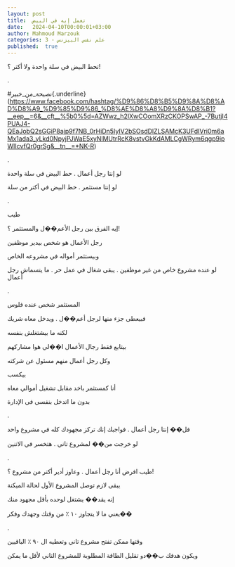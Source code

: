 ```yaml
---
layout: post
title:  تعمل إيه في البيض
date:   2024-04-10T00:00:01+03:00
author: Mahmoud Marzouk
categories: 3 - علم نفس البيزنس
published:  true
---
```

تحط البيض في سلة واحدة ولا أكتر ؟!

.

\#نصيحة_من_خبير{.underline}(https://www.facebook.com/hashtag/%D9%86%D8%B5%D9%8A%D8%AD%D8%A9_%D9%85%D9%86_%D8%AE%D8%A8%D9%8A%D8%B1?__eep__=6&__cft__%5b0%5d=AZWwz_h2IXwCOomXRzCKOPSwAP_-7ButjI4PUAJ4-QEaJobQ2sGGiP8ajp9f7NB_0rHiDn5IyIV2bSOsdDlZLSAMcK3UFdIVri0m6aMx1ada3_yLkd0NpyjPJWaE5xyNlMUtrRcK8vstvGkKdAMLCgWRym6qgp9ipWlIcvfQr0grSg&__tn__=*NK-R)

.

لو إنتا رجل أعمال . حط البيض في سلة واحدة

لو إنتا مستثمر . حط البيض في أكتر من سلة

.

طيب

إيه الفرق بين رجل الأعم��ل والمستثمر ؟!

رجل الأعمال هو شخص بيدير موظفين

وبيستثمر أمواله في مشروعه الخاص

لو عنده مشروع خاص من غير موظفين . يبقى شغال في عمل حر . ما يتسماش رجل
أعمال

.

المستثمر شخص عنده فلوس

فبيعطي جزء منها لرجل أعم��ل . ويدخل معاه شريك

لكنه ما بيشتغلش بنفسه

بيتابع فقط رجال الأعمال ا��لي هوا مشاركهم

وكل رجل أعمال منهم مسئول عن شركته

بيكسب

أنا كمستثمر باخد مقابل تشغيل أموالي معاه

بدون ما اتدخل بنفسي في الإدارة

.

فل�� إنتا رجل أعمال . فواجبك إنك تركز مجهودك كله في مشروع
واحد

لو خرجت من�� لمشروع تاني . هتخسر في الاتنين

.

طيب افرض أنا رجل أعمال . وعاوز أدير أكتر من مشروع ؟!

يبقى لازم توصل المشروع الأول لحالة الميكنة

إنه يقد�� يشتغل لوحده بأقل مجهود منك

يعني ما لا يتجاوز ١٠ ٪ من وقتك وجهدك وفكر��

.

وقتها ممكن تفتح مشروع تاني وتعطيه ال ٩٠ ٪ الباقيين

ويكون هدفك ب��دو تقليل الطاقة المطلوبة للمشروع التاني لأقل ما
يمكن

